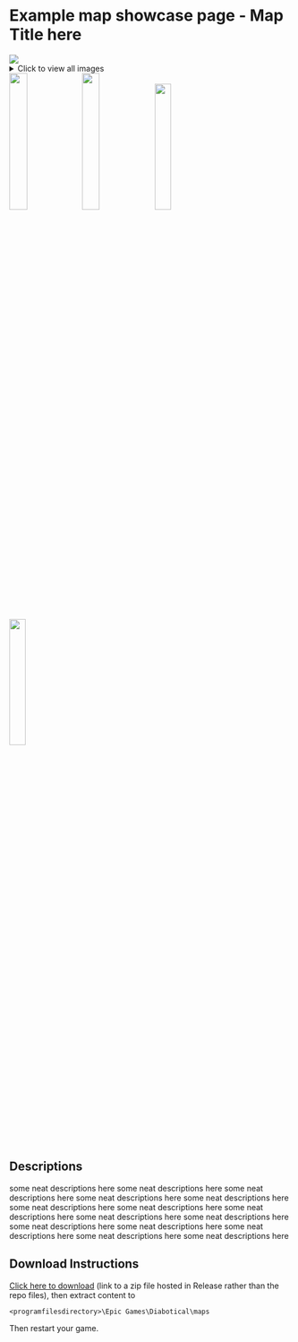 # Example map showcase page - Map Title here
<img src="https://trello-attachments.s3.amazonaws.com/55f936eb551d491dca7e03e1/5d484193a685cf1b7196807f/54f86c42d984b301ad45b6149b08960d/image.png">
<details>
  <summary>Click to view all images
    <div>
      <img src="https://trello-attachments.s3.amazonaws.com/55f936eb551d491dca7e03e1/5d484193a685cf1b7196807f/c3977b291817f9ddde6c9bc762febe22/image.png" width="25%">
      <img src="https://trello-attachments.s3.amazonaws.com/55f936eb551d491dca7e03e1/5d484193a685cf1b7196807f/33e2275375065007a650ac76a7cc6b5e/image.png" width="25%">
      <img src="https://trello-attachments.s3.amazonaws.com/55f936eb551d491dca7e03e1/5d484193a685cf1b7196807f/d614325e49171443c26c3920b366dafd/image.png" width="24%">
      <img src="https://trello-attachments.s3.amazonaws.com/55f936eb551d491dca7e03e1/5d484193a685cf1b7196807f/7c3cab83ad3eeb50228bddf907045666/image.png" width="24%">
    </div>
  </summary>
  <div>
    <img src="https://trello-attachments.s3.amazonaws.com/55f936eb551d491dca7e03e1/5d484193a685cf1b7196807f/c29ac8c76194d456768436d69c71829a/image.png" width="24%">
    <img src="https://trello-attachments.s3.amazonaws.com/55f936eb551d491dca7e03e1/5d484193a685cf1b7196807f/cb6d7850a21dfc665c710c4908bfff49/image.png" width="24%">
    <img src="https://trello-attachments.s3.amazonaws.com/55f936eb551d491dca7e03e1/5d484193a685cf1b7196807f/cf10c57ee2c7464031dac8eb59bf5d0e/image.png" width="24%">
    <img src="https://trello-attachments.s3.amazonaws.com/55f936eb551d491dca7e03e1/5d484193a685cf1b7196807f/cdae363e80a56ca9b4699ba6d6509671/image.png" width="24%">
    <img src="https://trello-attachments.s3.amazonaws.com/55f936eb551d491dca7e03e1/5d484193a685cf1b7196807f/c29ac8c76194d456768436d69c71829a/image.png" width="24%">
    <img src="https://trello-attachments.s3.amazonaws.com/55f936eb551d491dca7e03e1/5d484193a685cf1b7196807f/318a6aaecc157dcf421fec17198dab6f/image.png" width="24%">
    <img src="https://trello-attachments.s3.amazonaws.com/55f936eb551d491dca7e03e1/5d484193a685cf1b7196807f/c426711be1a2cb0b2a36898ed1349ca3/image.png" width="24%">
  </div>
</details>


## Descriptions

some neat descriptions here some neat descriptions here some neat descriptions here some neat descriptions here some neat descriptions here some neat descriptions here some neat descriptions here some neat descriptions here some neat descriptions here some neat descriptions here some neat descriptions here some neat descriptions here some neat descriptions here some neat descriptions here some neat descriptions here 

## Download Instructions

[Click here to download]() (link to a zip file hosted in Release rather than the repo files), then extract content to

    <programfilesdirectory>\Epic Games\Diabotical\maps
    
Then restart your game.
